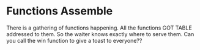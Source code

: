# Functions Assemble
There is a gathering of functions happening.
All the functions GOT TABLE addressed to them. So the waiter knows exactly where to serve them.
Can you call the win function to give a toast to everyone??